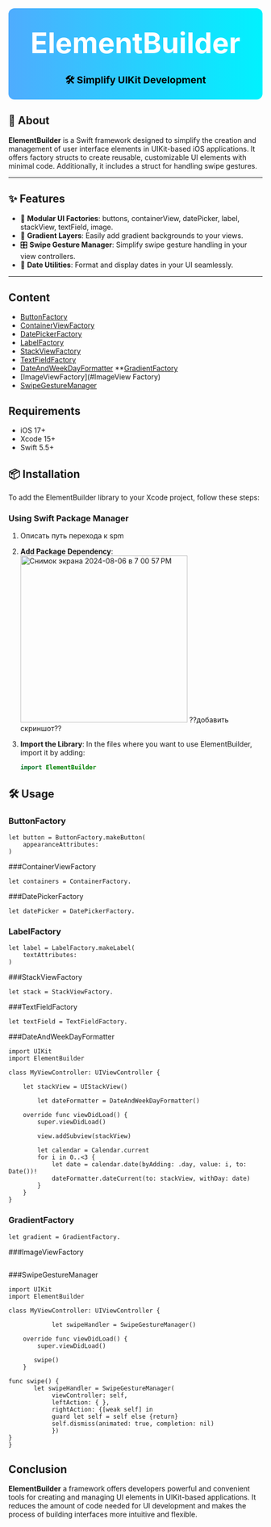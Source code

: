<div id="header" align="center" style="background: linear-gradient(to right, #4facfe, #00f2fe); padding: 20px; border-radius: 12px; color: white;">
  <h1 style="margin: 0; padding: 15px; font-size: 3.5rem;">
    ElementBuilder
  </h1>
  <h3 style="margin: 10px 0 0; font-size: 1.2rem; color: #000000;">
    🛠️ Simplify UIKit Development
  </h3>
</div>

## 🚀 About

**ElementBuilder** is a Swift framework designed to simplify the creation and management of user interface elements in UIKit-based iOS applications. It offers factory structs to create reusable, customizable UI elements with minimal code. Additionally, it includes a struct for handling swipe gestures.

---

## ✨ Features

- 🧩 **Modular UI Factories**: buttons, containerView, datePicker, label, stackView, textField, image. 
- 🌈 **Gradient Layers**: Easily add gradient backgrounds to your views.
- 🎛️ **Swipe Gesture Manager**: Simplify swipe gesture handling in your view controllers.
- 📆 **Date Utilities**: Format and display dates in your UI seamlessly.

---

## Сontent 
* [ButtonFactory](#ButtonFactory)
* [ContainerViewFactory](#ContainerViewFactory)
* [DatePickerFactory](#DatePickerFactory)
* [LabelFactory](#LabelFactory)
* [StackViewFactory](#StackViewFactory) 
* [TextFieldFactory](#TextFieldFactory)
* [DateAndWeekDayFormatter](#DateAndWeekDayFormatter)
**[GradientFactory](#GradientFactory)
* [ImageViewFactory](#ImageView Factory)
* [SwipeGestureManager](#SwipeGestureManager) 

## Requirements

* iOS 17+ 
* Xcode 15+
* Swift 5.5+ 


## 📦 Installation 
To add the ElementBuilder library to your Xcode project, follow these steps:

### Using Swift Package Manager

1.  Описать путь перехода к spm 

2. **Add Package Dependency**:
<img width="331" alt="Снимок экрана 2024-08-06 в 7 00 57 PM" src="https://github.com/user-attachments/assets/f76bae97-a4d4-4efa-af96-27262eaf6718">  ??добавить скриншот?? 

3. **Import the Library**:
   In the files where you want to use ElementBuilder, import it by adding:
   ```swift
   import ElementBuilder
   ```

## 🛠️ Usage

### ButtonFactory
```
let button = ButtonFactory.makeButton(
    appearanceAttributes: 
)
```
###ContainerViewFactory
```
let containers = ContainerFactory.
```

###DatePickerFactory
```
let datePicker = DatePickerFactory.

```

### LabelFactory 
```
let label = LabelFactory.makeLabel(
    textAttributes:
)
```

###StackViewFactory

```
let stack = StackViewFactory. 
```

###TextFieldFactory

```
let textField = TextFieldFactory. 
```

###DateAndWeekDayFormatter
```
import UIKit
import ElementBuilder

class MyViewController: UIViewController {
    
    let stackView = UIStackView()

        let dateFormatter = DateAndWeekDayFormatter()

    override func viewDidLoad() {
        super.viewDidLoad()
       
        view.addSubview(stackView)
 
        let calendar = Calendar.current
        for i in 0..<3 {
            let date = calendar.date(byAdding: .day, value: i, to: Date())!
            dateFormatter.dateCurrent(to: stackView, withDay: date)
        }
    }
}
```

### GradientFactory
```
let gradient = GradientFactory. 
```

###ImageViewFactory

``` 

```

###SwipeGestureManager

``` 
import UIKit
import ElementBuilder

class MyViewController: UIViewController {
    
            let swipeHandler = SwipeGestureManager()
    
    override func viewDidLoad() {
        super.viewDidLoad()
        
       swipe() 
    }

func swipe() { 
       let swipeHandler = SwipeGestureManager(
            viewController: self,
            leftAction: { },
            rightAction: {[weak self] in
            guard let self = self else {return}
            self.dismiss(animated: true, completion: nil)
            })
} 
}
```

## Conclusion
**ElementBuilder** a framework offers developers powerful and convenient tools for creating and managing UI elements in UIKit-based applications. It reduces the amount of code needed for UI development and makes the process of building interfaces more intuitive and flexible.






